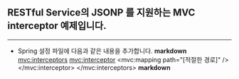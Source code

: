 ## RESTful Service의 JSONP 를 지원하는 MVC interceptor 예제입니다.
----------------------------------------
* Spring 설정 파일에 다음과 같은 내용을 추가합니다.
**markdown**
<mvc:interceptors>
     	<mvc:interceptor>
     		<mvc:mapping path="[적절한 경로]" />
     		<bean id="jsonpHandler" 
     			class="com.multi.contacts.view.controller.JsonpHandler"></bean>
     	</mvc:interceptor>
</mvc:interceptors>
**markdown**
